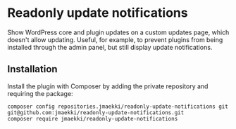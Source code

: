 # Readonly update notifications
Show WordPress core and plugin updates on a custom updates page, which doesn't allow updating. Useful, for example, to prevent plugins from being installed through the admin panel, but still display update notifications.

## Installation
Install the plugin with Composer by adding the private repository and requiring the package:
```
composer config repositories.jmaekki/readonly-update-notifications git git@github.com:jmaekki/readonly-update-notifications.git
composer require jmaekki/readonly-update-notifications
```